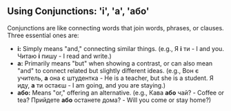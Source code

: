## Using Conjunctions: 'і', 'а', 'або'

Conjunctions are like connecting words that join words, phrases, or clauses. Three essential ones are:

*   __і:__ Simply means "and," connecting similar things. (e.g., Я __і__ ти - I and you. Читаю __і__ пишу - I read and write.)
*   __а:__ Primarily means "but" when showing a contrast, or can also mean "and" to connect related but slightly different ideas. (e.g., Вон є учитель, __а__ она є штудентка - He is a teacher, but she is a student. Я иду, __а__ ти остаєш - I am going, and you are staying.)
*   __або:__ Means "or," offering an alternative. (e.g., Кава __або__ чай? - Coffee or tea? Прийдете __або__ останете дома? - Will you come or stay home?)